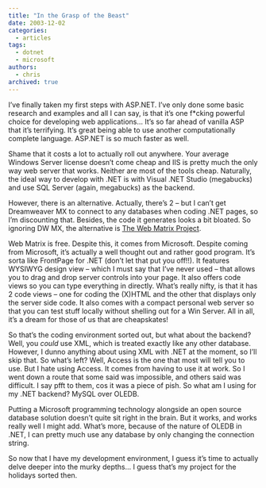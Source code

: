 ```yaml
---
title: "In the Grasp of the Beast"
date: 2003-12-02
categories:
  - articles
tags:
  - dotnet
  - microsoft
authors:
  - chris
archived: true
---
```


I’ve finally taken my first steps with ASP.NET. I’ve only done some basic research and examples and all I can say, is that it’s one f\*cking powerful choice for developing web applications… It’s so far ahead of vanilla ASP that it’s terrifying. It’s great being able to use another computationally complete language. ASP.NET is so much faster as well.

Shame that it costs a lot to actually roll out anywhere. Your average Windows Server license doesn’t come cheap and IIS is pretty much the only way web server that works. Neither are most of the tools cheap. Naturally, the ideal way to develop with .NET is with Visual .NET Studio (megabucks) and use SQL Server (again, megabucks) as the backend.

However, there is an alternative. Actually, there’s 2 – but I can’t get Dreamweaver MX to connect to any databases when coding .NET pages, so I’m discounting that. Besides, the code it generates looks a bit bloated. So ignoring DW MX, the alternative is [The Web Matrix Project](http://www.asp.net/webmatrix/ "Web Matrix").

Web Matrix is free. Despite this, it comes from Microsoft. Despite coming from Microsoft, it’s actually a well thought out and rather good program. It’s sorta like FrontPage for .NET (don’t let that put you off!!). It features WYSIWYG design view – which I must say that I’ve never used – that allows you to drag and drop server controls into your page. It also offers code views so you can type everything in directly. What’s really nifty, is that it has 2 code views – one for coding the (X)HTML and the other that displays only the server side code. It also comes with a compact personal web server so that you can test stuff locally without shelling out for a Win Server. All in all, it’s a dream for those of us that are cheapskates!

So that’s the coding environment sorted out, but what about the backend? Well, you *could* use XML, which is treated exactly like any other database. However, I dunno anything about using XML with .NET at the moment, so I’ll skip that. So what’s left? Well, Access is the one that most will tell you to use. But I hate using Access. It comes from having to use it at work. So I went down a route that some said was impossible, and others said was difficult. I say pfft to them, cos it was a piece of pish. So what am I using for my .NET backend? MySQL over OLEDB.

Putting a Microsoft programming technology alongside an open source database solution doesn’t quite sit right in the brain. But it works, and works really well I might add. What’s more, because of the nature of OLEDB in .NET, I can pretty much use any database by only changing the connection string.

So now that I have my development environment, I guess it’s time to actually delve deeper into the murky depths… I guess that’s my project for the holidays sorted then.
